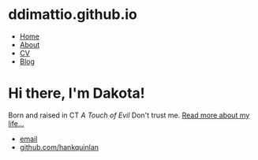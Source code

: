 # ddimattio.github.io
<!DOCTYPE html>
<html>
	<head>
		<title>Hank Quinlan, Horrible Cop</title>
		<!-- link to main stylesheet -->
		<link rel="stylesheet" type="text/css" href="/css/main.css">
	</head>
	<body>
		<nav>
    		<ul>
        		<li><a href="/">Home</a></li>
	        	<li><a href="/about">About</a></li>
        		<li><a href="/cv">CV</a></li>
        		<li><a href="/blog">Blog</a></li>
    		</ul>
		</nav>
		<div class="container">
    		<div class="blurb">
        		<h1>Hi there, I'm Dakota!</h1>
				<p>Born and raised in CT <em>A Touch of Evil</em> Don't trust me. <a href="/about">Read more about my life...</a></p>
    		</div><!-- /.blurb -->
		</div><!-- /.container -->
		<footer>
    		<ul>
        		<li><a href="mailto:dakotadimattio@gmail.com">email</a></li>
        		<li><a href="https://github.com/ddimattio">github.com/hankquinlan</a></li>
			</ul>
		</footer>
	</body>
</html>

